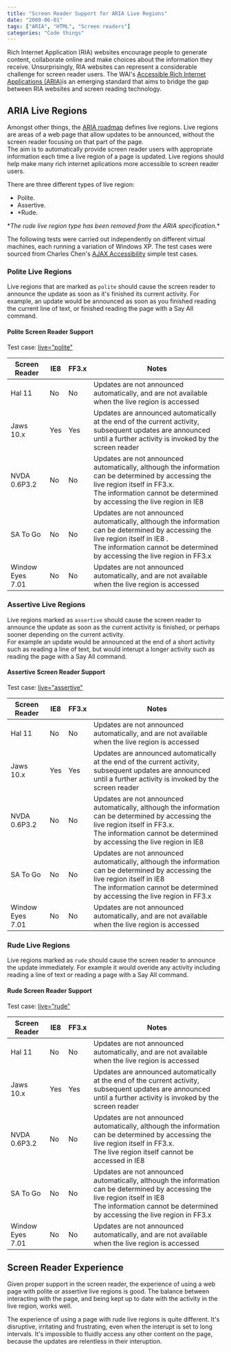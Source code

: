 ```yaml
---
title: "Screen Reader Support for ARIA Live Regions"
date: "2009-06-01"
tags: ["ARIA", "HTML", "Screen readers"]
categories: "Code things"
---
```


Rich Internet Application (RIA) websites encourage people to generate content, collaborate online and make choices about the information they receive. Unsurprisingly, RIA websites can represent a considerable challenge for screen reader users. The WAI's [Accessible Rich Internet Applications (ARIA)](https://www.w3.org/WAI/intro/aria)is an emerging standard that aims to bridge the gap between RIA websites and screen reading technology.

## ARIA Live Regions

Amongst other things, the [ARIA roadmap](https://www.w3.org/TR/wai-aria-roadmap/) defines live regions. Live regions are areas of a web page that allow updates to be announced, without the screen reader focusing on that part of the page.  
The aim is to automatically provide screen reader users with appropriate information each time a live region of a page is updated. Live regions should help make many rich internet aplications more accessible to screen reader users.

There are three different types of live region:

* Polite.
* Assertive.
* \*Rude.

\**The rude live region type has been removed from the ARIA specification.**

The following tests were carried out independently on different virtual machines, each running a variation of Windows XP. The test cases were sourced from Charles Chen's [AJAX Accessibility](https://accessibleajax.clcworld.net/) simple test cases.

### Polite Live Regions

Live regions that are marked as `polite` should cause the screen reader to announce the update as soon as it's finished its current activity. For example, an update would be announced as soon as you finished reading the current line of text, or finished reading the page with a Say All command.

#### Polite Screen Reader Support

Test case: [live="polite"](https://accessibleajax.clcworld.net/simple/live_polite.htm)

| Screen Reader | IE8 | FF3.x | Notes |
| --- | --- | --- | --- |
| Hal 11 | No | No | Updates are not announced automatically, and are not available when the live region is accessed |
|Jaws 10.x | Yes | Yes | Updates are announced automatically at the end of the current activity, subsequent updates are announced until a further activity is invoked by the screen reader |
|NVDA 0.6P3.2 | No | No |Updates are not announced automatically, although the information can be determined by accessing the live region itself in FF3.x.<br/> The information cannot be determined by accessing the live region in IE8 |
| SA To Go | No | No | Updates are not announced automatically, although the information can be determined by accessing the live region itself in IE8 .<br/> The information cannot be determined by accessing the live region in FF3.x |
| Window Eyes 7.01 | No | No | Updates are not announced automatically, and are not available when the live region is accessed |

### Assertive Live Regions

Live regions marked as `assertive` should cause the screen reader to announce the update as soon as the current activity is finished, or perhaps sooner depending on the current activity.  
For example an update would be announced at the end of a short activity such as reading a line of text, but would interupt a longer activity such as reading the page with a Say All command.

#### Assertive Screen Reader Support

Test case: [live="assertive"](https://accessibleajax.clcworld.net/simple/live_assertive.htm)

| Screen Reader | IE8 | FF3.x | Notes |
| --- | --- | --- | --- |
|Hal 11 | No | No | Updates are not announced automatically, and are not available when the live region is accessed |
| Jaws 10.x | Yes | Yes | Updates are announced automatically at the end of the current activity, subsequent updates are announced until a further activity is invoked by the screen reader |
| NVDA 0.6P3.2 | No | No | Updates are not announced automatically, although the information can be determined by accessing the live region itself in FF3.x. <br/> The information cannot be determined by accessing the live region in IE8 |
| SA To Go | No | No | Updates are not announced automatically, although the information can be determined by accessing the live region itself in IE8 <br/> The information cannot be determined by accessing the live region in FF3.x |
| Window Eyes 7.01 | No | No | Updates are not announced automatically, and are not available when the live region is accessed |

### Rude Live Regions

Live regions marked as `rude` should cause the screen reader to announce the update immediately. For example it would overide any activity including reading a line of text or reading a page with a Say All command.

#### Rude Screen Reader Support

Test case: [live="rude"](https://accessibleajax.clcworld.net/simple/live_rude.htm)

| Screen Reader | IE8 | FF3.x | Notes |
| --- | --- | --- | --- |
| Hal 11 | No | No | Updates are not announced automatically, and are not available when the live region is accessed |
| Jaws 10.x | Yes | Yes | Updates are announced automatically at the end of the current activity, subsequent updates are announced until a further activity is invoked by the screen reader |
| NVDA 0.6P3.2 | No | No | Updates are not announced automatically, although the information can be determined by accessing the live region itself in FF3.x.  <br/>The live region itself cannot be accessed in IE8 |
| SA To Go | No | No | Updates are not announced automatically, although the information can be determined by accessing the live region itself in IE8  <br/>The information cannot be determined by accessing the live region in FF3.x |
| Window Eyes 7.01 | No | No | Updates are not announced automatically, and are not available when the live region is accessed |

## Screen Reader Experience

Given proper support in the screen reader, the experience of using a web page with polite or assertive live regions is good. The balance between interacting with the page, and being kept up to date with the activity in the live region, works well.

The experience of using a page with rude live regions is quite different. It's disruptive, irritating and frustrating, even when the interupt is set to long intervals. It's impossible to fluidly access any other content on the page, because the updates are relentless in their interuption.
